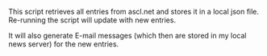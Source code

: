 This script retrieves all entries from ascl.net and stores it in a
local json file. Re-running the script will update with new entries.

It will also generate E-mail messages (which then are stored in my
local news server) for the new entries.
